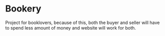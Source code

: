 # Bookery
Project for booklovers, because of this, both the buyer and seller will have to spend less amount of money and website will work for both. 
